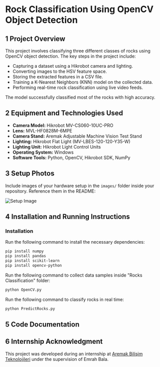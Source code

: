 # Rock Classification Using OpenCV Object Detection

## 1 Project Overview

This project involves classifying three different classes of rocks using OpenCV object detection. The key steps in the project include:

- Capturing a dataset using a Hikrobot camera and lighting.
- Converting images to the HSV feature space.
- Storing the extracted features in a CSV file.
- Training a K-Nearest Neighbors (KNN) model on the collected data.
- Performing real-time rock classification using live video feeds.

The model successfully classified most of the rocks with high accuracy.

## 2 Equipment and Technologies Used

- **Camera Model:** Hikrobot MV-CS060-10UC-PRO
- **Lens:** MVL-HF0828M-6MPE
- **Camera Stand:** Aremak Adjustable Machine Vision Test Stand
- **Lighting:** Hikrobot Flat Light (MV-LBES-120-120-Y35-W)
- **Lighting Unit:** Hikrobot Light Control Units
- **Operating System:** Windows
- **Software Tools:** Python, OpenCV, Hikrobot SDK, NumPy

## 3 Setup Photos

Include images of your hardware setup in the `images/` folder inside your repository. Reference them in the README:

![Setup Image](images/my-setup.jpg)

## 4 Installation and Running Instructions 

### Installation

Run the following command to install the necessary dependencies:

```bash
pip install numpy
pip install pandas
pip install scikit-learn
pip install opencv-python
```
Run the following command to collect data samples inside "Rocks Classification" folder:

```bash
python OpenCV.py
```

Run the following command to classify rocks in real time:

```bash
python PredictRocks.py
```
## 5 Code Documentation 

## 6 Internship Acknowledgment 

This project was developed during an internship at [Aremak Bilişim Teknolojileri](https://www.aremak.com.tr) under the supervision of Emrah Bala.

